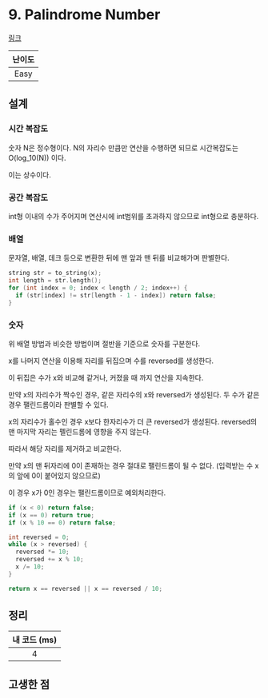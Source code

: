 # 9. Palindrome Number

[링크](https://leetcode.com/problems/palindrome-number/)

| 난이도 |
| :----: |
|  Easy  |

## 설계

### 시간 복잡도

숫자 N은 정수형이다. N의 자리수 만큼만 연산을 수행하면 되므로 시간복잡도는 O(log_10(N)) 이다.

이는 상수이다.

### 공간 복잡도

int형 이내의 수가 주어지며 연산시에 int범위를 초과하지 않으므로 int형으로 충분하다.

### 배열

문자열, 배열, 데크 등으로 변환한 뒤에 맨 앞과 맨 뒤를 비교해가며 판별한다.

```cpp
string str = to_string(x);
int length = str.length();
for (int index = 0; index < length / 2; index++) {
  if (str[index] != str[length - 1 - index]) return false;
}
```

### 숫자

위 배열 방법과 비슷한 방법이며 절반을 기준으로 숫자를 구분한다.

x를 나머지 연산을 이용해 자리를 뒤집으며 수를 reversed를 생성한다.

이 뒤집은 수가 x와 비교해 같거나, 커졌을 때 까지 연산을 지속한다.

만약 x의 자리수가 짝수인 경우, 같은 자리수의 x와 reversed가 생성된다. 두 수가 같은 경우 팰린드롬이라 판별할 수 있다.

x의 자리수가 홀수인 경우 x보다 한자리수가 더 큰 reversed가 생성된다. reversed의 맨 마지막 자리는 펠린드롬에 영향을 주지 않는다.

따라서 해당 자리를 제거하고 비교한다.

만약 x의 맨 뒤자리에 0이 존재하는 경우 절대로 팰린드롬이 될 수 없다. (입력받는 수 x의 앞에 0이 붙어있지 않으므로)

이 경우 x가 0인 경우는 팰린드롬이므로 예외처리한다.

```cpp
if (x < 0) return false;
if (x == 0) return true;
if (x % 10 == 0) return false;

int reversed = 0;
while (x > reversed) {
  reversed *= 10;
  reversed += x % 10;
  x /= 10;
}

return x == reversed || x == reversed / 10;
```

## 정리

| 내 코드 (ms) |
| :----------: |
|      4       |

## 고생한 점
